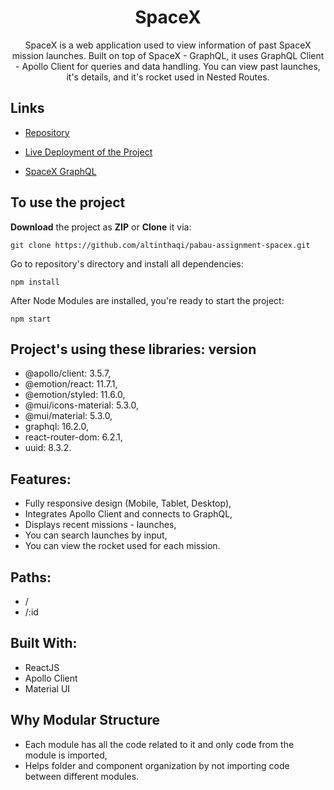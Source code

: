 <h1 align="center">SpaceX</h1>

<p align="center">SpaceX is a web application used to view information of past SpaceX mission launches. Built on top of SpaceX - GraphQL, it uses GraphQL Client - Apollo Client for queries and data handling. You can view past launches, it's details, and it's rocket used in Nested Routes.</p>

## Links

- [Repository](https://github.com/altinthaqi/spacex-launches.git "SpaceX Repo")

- [Live Deployment of the Project](https://www.spacex-launches.altinthaci.com "Live View")

- [SpaceX GraphQL](https://api.spacex.land/graphql/ "SpaceX GraphQL")

## To use the project

**Download** the project as **ZIP** or **Clone** it via:

```
git clone https://github.com/altinthaqi/pabau-assignment-spacex.git
```

Go to repository's directory and install all dependencies:

```
npm install
```

After Node Modules are installed, you're ready to start the project:

```
npm start
```

## Project's using these libraries: version

- @apollo/client: 3.5.7,
- @emotion/react: 11.7.1,
- @emotion/styled: 11.6.0,
- @mui/icons-material: 5.3.0,
- @mui/material: 5.3.0,
- graphql: 16.2.0,
- react-router-dom: 6.2.1,
- uuid: 8.3.2.

## Features:

- Fully responsive design (Mobile, Tablet, Desktop),
- Integrates Apollo Client and connects to GraphQL,
- Displays recent missions - launches,
- You can search launches by input,
- You can view the rocket used for each mission.

## Paths:

- /
- /:id

## Built With:

- ReactJS
- Apollo Client
- Material UI

## Why Modular Structure

- Each module has all the code related to it and only code from the module is imported,
- Helps folder and component organization by not importing code between different modules.
